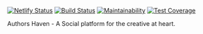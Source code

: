 [![Netlify Status](https://api.netlify.com/api/v1/badges/3e979c81-a866-40ad-8131-3d049da83dd6/deploy-status)](https://app.netlify.com/sites/hermes-ah/deploys) [![Build Status](https://travis-ci.org/andela/hermes-ah-frontend.svg?branch=develop)](https://travis-ci.org/andela/hermes-ah-frontend) [![Maintainability](https://api.codeclimate.com/v1/badges/494423869e319c5e138f/maintainability)](https://codeclimate.com/github/andela/hermes-ah-frontend/maintainability) [![Test Coverage](https://api.codeclimate.com/v1/badges/494423869e319c5e138f/test_coverage)](https://codeclimate.com/github/andela/hermes-ah-frontend/test_coverage)

Authors Haven - A Social platform for the creative at heart.
